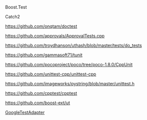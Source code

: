 Boost.Test

Catch2

https://github.com/onqtam/doctest

https://github.com/approvals/ApprovalTests.cpp

https://github.com/troydhanson/uthash/blob/master/tests/do_tests

https://github.com/gammasoft71/tunit

https://github.com/pocoproject/poco/tree/poco-1.8.0/CppUnit

https://github.com/unittest-cpp/unittest-cpp

https://github.com/imageworks/pystring/blob/master/unittest.h

https://github.com/cpptest/cpptest

https://github.com/boost-ext/ut

[GoogleTestAdapter](https://github.com/csoltenborn/GoogleTestAdapter)

